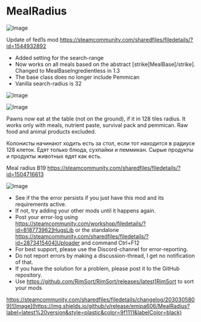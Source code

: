 # MealRadius

![Image](https://i.imgur.com/buuPQel.png)

Update of fed1s mod
https://steamcommunity.com/sharedfiles/filedetails/?id=1544932892

- Added setting for the search-range
- Now works on all meals based on the abstract [strike]MealBase[/strike]. Changed to MealBaseIngredientless in 1.3
- The base class does no longer include Pemmican
- Vanilla search-radius is 32

![Image](https://i.imgur.com/pufA0kM.png)

	
![Image](https://i.imgur.com/Z4GOv8H.png)


Pawns now eat at the table (not on the ground), if it in 128 tiles radius.
It works only with meals, nutrient paste, survival pack and pemmican. Raw food and animal products excluded.

Колонисты начинают ходить есть за стол, если тот находится в радиусе 128 клеток.
Едят только блюда, сухпайки и пеммикан. Сырые продукты и продукты животных едят как есть.
 
Meal radius B19 https://steamcommunity.com/sharedfiles/filedetails/?id=1504716613


![Image](https://i.imgur.com/PwoNOj4.png)



-  See if the the error persists if you just have this mod and its requirements active.
-  If not, try adding your other mods until it happens again.
-  Post your error-log using https://steamcommunity.com/workshop/filedetails/?id=818773962]HugsLib or the standalone https://steamcommunity.com/sharedfiles/filedetails/?id=2873415404]Uploader and command Ctrl+F12
-  For best support, please use the Discord-channel for error-reporting.
-  Do not report errors by making a discussion-thread, I get no notification of that.
-  If you have the solution for a problem, please post it to the GitHub repository.
-  Use https://github.com/RimSort/RimSort/releases/latest]RimSort to sort your mods



https://steamcommunity.com/sharedfiles/filedetails/changelog/2030305809]![Image](https://img.shields.io/github/v/release/emipa606/MealRadius?label=latest%20version&style=plastic&color=9f1111&labelColor=black)

